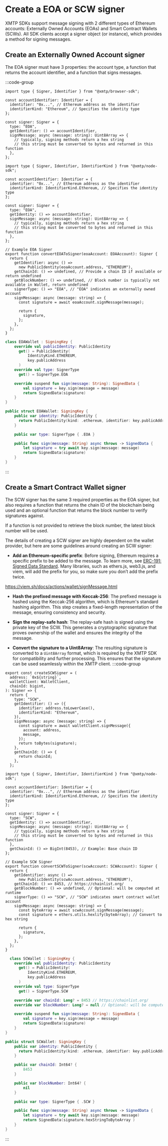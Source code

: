 # Create a EOA or SCW signer

XMTP SDKs support message signing with 2 different types of Ethereum accounts: Externally Owned Accounts (EOAs) and Smart Contract Wallets (SCWs). All SDK clients accept a signer object (or instance), which provides a method for signing messages.

## Create an Externally Owned Account signer

The EOA signer must have 3 properties: the account type, a function that returns the account identifier, and a function that signs messages.

:::code-group

```tsx [Browser]
import type { Signer, Identifier } from "@xmtp/browser-sdk";

const accountIdentifier: Identifier = {
  identifier: "0x...", // Ethereum address as the identifier
  identifierKind: "Ethereum", // Specifies the identity type
};

const signer: Signer = {
  type: "EOA",
  getIdentifier: () => accountIdentifier,
  signMessage: async (message: string): Uint8Array => {
    // typically, signing methods return a hex string
    // this string must be converted to bytes and returned in this function
  },
};
```

```tsx [Node]
import type { Signer, Identifier, IdentifierKind } from "@xmtp/node-sdk";

const accountIdentifier: Identifier = {
  identifier: "0x...", // Ethereum address as the identifier
  identifierKind: IdentifierKind.Ethereum, // Specifies the identity type
};

const signer: Signer = {
  type: "EOA",
  getIdentity: () => accountIdentifier,
  signMessage: async (message: string): Uint8Array => {
    // typically, signing methods return a hex string
    // this string must be converted to bytes and returned in this function
  },
};
```

```tsx [React Native]
// Example EOA Signer
export function convertEOAToSigner(eoaAccount: EOAAccount): Signer {
  return {
    getIdentifier: async () =>
      new PublicIdentity(eoaAccount.address, "ETHEREUM"),
    getChainId: () => undefined, // Provide a chain ID if available or return undefined
    getBlockNumber: () => undefined, // Block number is typically not available in Wallet, return undefined
    signerType: () => "EOA", // "EOA" indicates an externally owned account
    signMessage: async (message: string) => {
      const signature = await eoaAccount.signMessage(message);

      return {
        signature,
      };
    },
  };
}
```

```kotlin [Kotlin]
class EOAWallet : SigningKey {
    override val publicIdentity: PublicIdentity
      get() = PublicIdentity(
          IdentityKind.ETHEREUM,
          key.publicAddress
      )
    override val type: SignerType
      get() = SignerType.EOA

    override suspend fun sign(message: String): SignedData {
        val signature = key.sign(message = message)
        return SignedData(signature)
    }
}
```

```swift [Swift]
public struct EOAWallet: SigningKey {
    public var identity: PublicIdentity {
      return PublicIdentity(kind: .ethereum, identifier: key.publicAddress)
    }

    public var type: SignerType { .EOA }

    public func sign(message: String) async throws -> SignedData {
        let signature = try await key.sign(message: message)
        return SignedData(signature)
    }
}
```

:::

## Create a Smart Contract Wallet signer

The SCW signer has the same 3 required properties as the EOA signer, but also requires a function that returns the chain ID of the blockchain being used and an optional function that returns the block number to verify signatures against.

If a function is not provided to retrieve the block number, the latest block number will be used.

The details of creating a SCW signer are highly dependent on the wallet provider, but here are some guidelines around creating an SCW signer:

- **Add an Ethereum-specific prefix**: Before signing, Ethereum requires a specific prefix to be added to the message. To learn more, see [ERC-191: Signed Data Standard](https://eips.ethereum.org/EIPS/eip-191). Many libraries, such as ethers.js, web3.js, and viem, will add the prefix for you, so make sure you don’t add the prefix twice.

https://viem.sh/docs/actions/wallet/signMessage.html

- **Hash the prefixed message with Keccak-256**: The prefixed message is hashed using the Keccak-256 algorithm, which is Ethereum's standard hashing algorithm. This step creates a fixed-length representation of the message, ensuring consistency and security.

- **Sign the replay-safe hash**: The replay-safe hash is signed using the private key of the SCW. This generates a cryptographic signature that proves ownership of the wallet and ensures the integrity of the message.

- **Convert the signature to a Uint8Array**: The resulting signature is converted to a `Uint8Array` format, which is required by the XMTP SDK for compatibility and further processing. This ensures that the signature can be used seamlessly within the XMTP client.
:::code-group

```tsx [Browser]
export const createSCWSigner = (
  address: `0x${string}`,
  walletClient: WalletClient,
  chainId: bigint,
): Signer => {
  return {
    type: "SCW",
    getIdentifier: () => ({
      identifier: address.toLowerCase(),
      identifierKind: "Ethereum",
    }),
    signMessage: async (message: string) => {
      const signature = await walletClient.signMessage({
        account: address,
        message,
      });
      return toBytes(signature);
    },
    getChainId: () => {
      return chainId;
    },
  };
```

```tsx [Node]
import type { Signer, Identifier, IdentifierKind } from "@xmtp/node-sdk";

const accountIdentifier: Identifier = {
  identifier: "0x...", // Ethereum address as the identifier
  identifierKind: IdentifierKind.Ethereum, // Specifies the identity type
};

const signer: Signer = {
  type: "SCW",
  getIdentity: () => accountIdentifier,
  signMessage: async (message: string): Uint8Array => {
    // typically, signing methods return a hex string
    // this string must be converted to bytes and returned in this function
  },
  getChainId: () => BigInt(8453), // Example: Base chain ID
};
```

```tsx [React Native]
// Example SCW Signer
export function convertSCWToSigner(scwAccount: SCWAccount): Signer {
  return {
    getIdentifier: async () =>
      new PublicIdentity(scwAccount.address, "ETHEREUM"),
    getChainId: () => 8453, // https://chainlist.org/
    getBlockNumber: () => undefined, // Optional: will be computed at runtime
    signerType: () => "SCW", // "SCW" indicates smart contract wallet account
    signMessage: async (message: string) => {
      const byteArray = await scwAccount.signMessage(message);
      const signature = ethers.utils.hexlify(byteArray); // Convert to hex string

      return {
        signature,
      };
    },
  };
}
```

```kotlin [Kotlin]
  class SCWallet : SigningKey {
    override val publicIdentity: PublicIdentity
      get() = PublicIdentity(
          IdentityKind.ETHEREUM,
          key.publicAddress
      )
    override val type: SignerType
      get() = SignerType.SCW

    override var chainId: Long? = 8453 // https://chainlist.org/
    override var blockNumber: Long? = null // Optional: will be computed at runtime

    override suspend fun sign(message: String): SignedData {
        val signature = key.sign(message = message)
        return SignedData(signature)
    }
}
```

```swift [Swift]
public struct SCWallet: SigningKey {
    public var identity: PublicIdentity {
      return PublicIdentity(kind: .ethereum, identifier: key.publicAddress)
    }

    public var chainId: Int64? {
        8453
    }

    public var blockNumber: Int64? {
        nil
    }

    public var type: SignerType { .SCW }

    public func sign(message: String) async throws -> SignedData {
        let signature = try await key.sign(message: message)
        return SignedData(signature.hexStringToByteArray )
    }
}
```

:::
